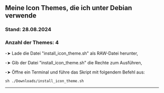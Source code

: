 ## Meine Icon Themes, die ich unter Debian verwende  
  
### Stand: 28.08.2024  
### Anzahl der Themes: 4  
  
  
-➤ Lade die Datei "install_icon_theme.sh" als RAW-Datei herunter,  
  
-➤ Gib der Datei "install_icon_theme.sh" die Rechte zum Ausführen,  
  
-➤ Öffne ein Terminal und führe das Skript mit folgendem Befehl aus:  
  
```sh ./Downloads/install_icon_theme.sh```  

  -------------------------------------------------------------------------------------------

    
